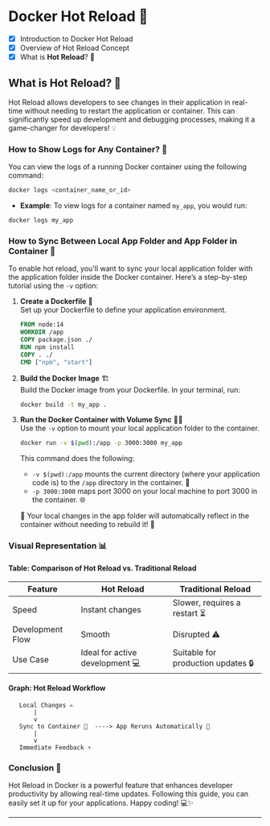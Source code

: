 # Docker Hot Reload 🚀

- [x] Introduction to Docker Hot Reload
- [x] Overview of Hot Reload Concept
- [x] What is **Hot Reload**? 🔄

## What is **Hot Reload**? 🔄

Hot Reload allows developers to see changes in their application in real-time without needing to restart the application or container. This can significantly speed up development and debugging processes, making it a game-changer for developers! 💡

### How to Show Logs for Any Container? 📜

You can view the logs of a running Docker container using the following command:

```bash
docker logs <container_name_or_id>
```

- **Example**: To view logs for a container named `my_app`, you would run:

```bash
docker logs my_app
```

### How to Sync Between Local App Folder and App Folder in Container 📂

To enable hot reload, you'll want to sync your local application folder with the application folder inside the Docker container. Here’s a step-by-step tutorial using the `-v` option:

1. **Create a Dockerfile** 📄  
   Set up your Dockerfile to define your application environment.

   ```Dockerfile
   FROM node:14
   WORKDIR /app
   COPY package.json ./
   RUN npm install
   COPY . ./
   CMD ["npm", "start"]
   ```

2. **Build the Docker Image** 🏗️  
   Build the Docker image from your Dockerfile. In your terminal, run:

   ```bash
   docker build -t my_app .
   ```

3. **Run the Docker Container with Volume Sync** 🏃‍♂️  
   Use the `-v` option to mount your local application folder to the container.

   ```bash
   docker run -v $(pwd):/app -p 3000:3000 my_app
   ```

   This command does the following:

   - `-v $(pwd):/app` mounts the current directory (where your application code is) to the `/app` directory in the container. 🔗
   - `-p 3000:3000` maps port 3000 on your local machine to port 3000 in the container. 🌐

   🚀 Your local changes in the app folder will automatically reflect in the container without needing to rebuild it! 🎉

### Visual Representation 📊

#### Table: Comparison of Hot Reload vs. Traditional Reload

| Feature          | Hot Reload                      | Traditional Reload                 |
| ---------------- | ------------------------------- | ---------------------------------- |
| Speed            | Instant changes                 | Slower, requires a restart ⏳      |
| Development Flow | Smooth                          | Disrupted ⚠️                       |
| Use Case         | Ideal for active development 💻 | Suitable for production updates 🔒 |

#### Graph: Hot Reload Workflow

```plaintext
   Local Changes ✍️
       |
       v
   Sync to Container 🔄  ----> App Reruns Automatically 🔁
       |
       v
   Immediate Feedback ⚡
```

### Conclusion 🎯

Hot Reload in Docker is a powerful feature that enhances developer productivity by allowing real-time updates. Following this guide, you can easily set it up for your applications. Happy coding! 💻✨

---
